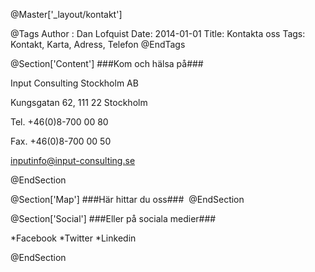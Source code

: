 @Master['_layout/kontakt']

@Tags
Author : Dan Lofquist
Date: 2014-01-01
Title: Kontakta oss
Tags: Kontakt, Karta, Adress, Telefon
@EndTags

@Section['Content']
###Kom och hälsa på###

Input Consulting Stockholm AB

Kungsgatan 62, 111 22 Stockholm

Tel. +46(0)8-700 00 80

Fax. +46(0)8-700 00 50

[inputinfo@input-consulting.se](mailto:inputinfo@input-consulting.se) 

@EndSection

@Section['Map']
###Här hittar du oss###
<img src="http://maps.google.com/maps/api/staticmap?center=59.3343,18.0583&zoom=15&size=320x320&maptype=map&sensor=false&markers=59.3343,18.0583" alt="">
@EndSection

@Section['Social']
###Eller på sociala medier###

*Facebook
*Twitter
*Linkedin

@EndSection

